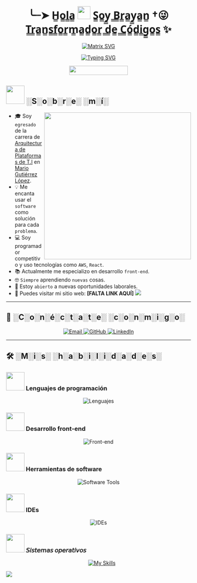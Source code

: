 <h1 align="center"> ╰┈➤ H̳o̳l̳a̳ <img src="https://media.giphy.com/media/hvRJCLFzcasrR4ia7z/giphy.gif" width="35"> S̳o̳y̳ ̳B̳r̳a̳y̳a̳n̳ †😜 T̳r̳a̳n̳s̳f̳o̳r̳m̳a̳d̳o̳r̳ ̳d̳e̳ ̳C̳ó̳d̳i̳g̳o̳s̳ ✨</h1>

<p align="center">
  <a href="https://www.youtube.com/watch?v=SDkAGkd4NLc">
    <img src="https://raw.githubusercontent.com/rodrigograca31/rodrigograca31/master/matrix.svg" alt="Matrix SVG">
  </a>
</p>

<p align="center">
  <a href="https://github.com/DenverCoder1/readme-typing-svg">
    <img src="https://readme-typing-svg.herokuapp.com?font=Time+New+Roman&color=%23C8BE25&size=25&center=true&vCenter=true&width=600&height=100&lines=Desarrollador+Front-End;Estudiante+de+Informática;Programador+Competitivo;Siempre+Aprendiendo+Cosas+Nuevas" alt="Typing SVG">
  </a>
</p>

<p align="center">
  <img src="https://komarev.com/ghpvc/?username=BrayOA&label=Profile%20views&color=696969&style=for-the-badge" height="25px" width="160px"/>
</p>

## <picture><img src="https://github.com/7oSkaaa/7oSkaaa/blob/main/Images/about_me.gif?raw=true" width="50px"></picture> ░S░o░b░r░e░ ░m░í░

<picture><img align="right" src="https://media.giphy.com/media/Ah3zHH7hvsSB2/giphy.gif" width="400"></picture>

- 🎓 Soy `egresado` de la carrera de [Arquitectura de Plataformas de T.I](https://iestpmgl.edu.pe/arquitectura-de-plataformas-y-servicios-de-tecnologias-de-la-informacion/) en [Mario Gutiérrez López](https://iestpmgl.edu.pe/).
- 💡 Me encanta usar el `software` como solución para cada `problema`.
- 💻 Soy programador competitivo y uso tecnologías como `AWS`, `React`.
- 📚 Actualmente me especializo en desarrollo `front-end`.
- 🤓 `Siempre` aprendiendo `nuevas` cosas.
- 🤔 Estoy `abierto` a nuevas oportunidades laborales.
- 🚀 Puedes visitar mi sitio web: **[FALTA LINK AQUÍ]**
  <img src="https://user-images.githubusercontent.com/73097560/115834477-dbab4500-a447-11eb-908a-139a6edaec5c.gif" />

---

## 📧 ░C░o░n░é░c░t░a░t░e░ ░c░o░n░m░i░g░o░

<p align="center">
  <a href="mailto:borconarellano@gmail.com">
    <img src="https://img.icons8.com/material-outlined/48/ffffff/email.png" alt="Email" />
  </a>
  <a href="https://github.com/BrayOA">
    <img src="https://img.icons8.com/material-outlined/48/ffffff/github.png" alt="GitHub" />
  </a>
  <a href="https://www.linkedin.com/in/brayan-oa-112b69186/">
    <img src="https://img.icons8.com/material-outlined/48/ffffff/linkedin.png" alt="LinkedIn" />
  </a>
</p>

---

## 🛠️ ░M░i░s░ ░h░a░b░i░l░i░d░a░d░e░s░

### <picture><img src="https://github.com/7oSkaaa/7oSkaaa/blob/main/Images/Programming_Languages.gif?raw=true" width="50px"></picture> Lenguajes de programación

<p align="center">
  <img alt="Lenguajes" src="https://skillicons.dev/icons?i=js,python" />
</p>

### <picture><img src="https://github.com/7oSkaaa/7oSkaaa/blob/main/Images/Front_End.gif?raw=true" width="50px"></picture> Desarrollo front-end

<p align="center">
  <img alt="Front-end" src="https://skillicons.dev/icons?i=html,css,js,react,typescript,tailwind,bootstrap,nodejs,vercel,express" />
</p>

### <picture><img src="https://github.com/7oSkaaa/7oSkaaa/blob/main/Images/Software_Tools.gif?raw=true" width="50px"></picture> Herramientas de software

<p align="center">
  <img alt="Software Tools" src="https://skillicons.dev/icons?i=git,github,markdown,json" />
</p>

### <picture><img src="https://github.com/7oSkaaa/7oSkaaa/blob/main/Images/IDEs.gif?raw=true" width="50px"></picture> IDEs

<p align="center">
  <img alt="IDEs" src="https://skillicons.dev/icons?i=vscode,sublime" />
</p>


 ### <picture> <img src="https://github.com/7oSkaaa/7oSkaaa/blob/main/Images/OS.gif?raw=true" width="50px"> </picture> 𝘚𝘪𝘴𝘵𝘦𝘮𝘢𝘴 𝘰𝘱𝘦𝘳𝘢𝘵𝘪𝘷𝘰𝘴
 
<p align="center">
  &emsp;
  <a href="https://skillicons.dev">
    <img alt="My Skills" src="https://skillicons.dev/icons?i=linux,ubuntu,windows" />
  </a>
</p>
<img src="https://user-images.githubusercontent.com/73097560/115834477-dbab4500-a447-11eb-908a-139a6edaec5c.gif" />


